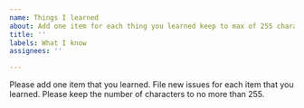 ```yaml
---
name: Things I learned
about: Add one item for each thing you learned keep to max of 255 characters
title: ''
labels: What I know
assignees: ''

---
```


Please add one item that you learned.  File new issues for each item that you learned.  Please keep the number of characters to no more than 255.

